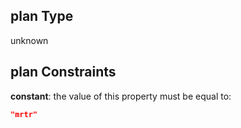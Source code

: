 ## plan Type

unknown

## plan Constraints

**constant**: the value of this property must be equal to:

```json
"mrtr"
```
